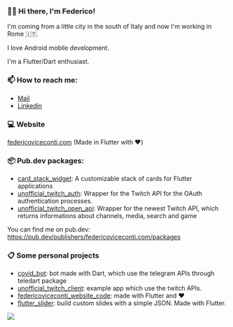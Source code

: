 ### 🧑‍💻 Hi there, I'm Federico!

I'm coming from a little city in the south of Italy and now I'm working in Rome 🇮🇹.

I love Android mobile development.

I'm a Flutter/Dart enthusiast.

### 📫 How to reach me: 

- [Mail](mailto:viceconti.federico@gmail.com)
- [Linkedin](https://www.linkedin.com/in/federicoviceconti/)

### 💻 Website

[federicoviceconti.com](https://www.federicoviceconti.com) (Made in Flutter with ❤️)

### 📦 Pub.dev packages:

- [card_stack_widget](https://pub.dev/packages/card_stack_widget): A customizable stack of cards for Flutter applications
- [unofficial_twitch_auth](https://pub.dev/packages/unofficial_twitch_auth): Wrapper for the Twitch API for the OAuth authentication processes.
- [unofficial_twitch_open_api](https://pub.dev/packages/unofficial_twitch_open_api): Wrapper for the newest Twitch API, which returns informations about channels, media, search and game

You can find me on pub.dev: https://pub.dev/publishers/federicoviceconti.com/packages

### 📋 Some personal projects

- [covid_bot](https://github.com/federicoviceconti/covid_bot): bot made with Dart, which use the telegram APIs through teledart package
- [unofficial_twitch_client](https://github.com/federicoviceconti/unofficial_twitch_client_flutter): example app which use the twitch APIs.
- [federicoviceconti_website_code](https://github.com/federicoviceconti/federicoviceconti_website_code): made with Flutter and ❤️
- [flutter_slider](https://github.com/federicoviceconti/flutter_slider): build custom slides with a simple JSON. Made with Flutter.

![](https://komarev.com/ghpvc/?username=federicoviceconti&color=blue&label=PROFILE+VIEWS)
